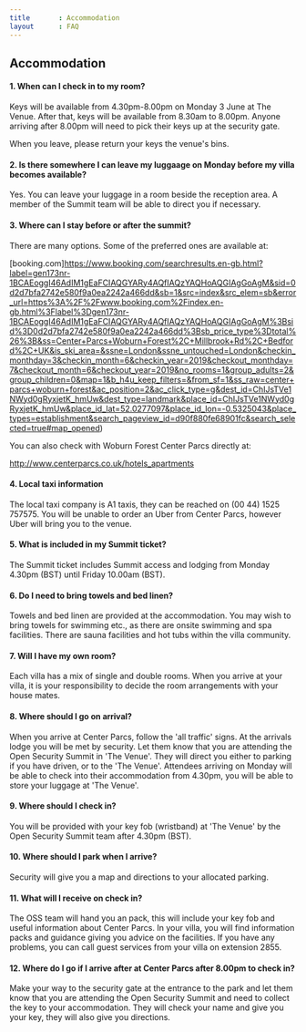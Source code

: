 ```yaml
---
title       : Accommodation
layout      : FAQ
---
```


## Accommodation

#### 1. When can I check in to my room?

Keys will be available from 4.30pm-8.00pm on Monday 3 June at The Venue. After that, keys will be available from 8.30am to 8.00pm. Anyone arriving after 8.00pm will need to pick their keys up at the security gate.  

When you leave, please return your keys the venue's bins.

#### 2. Is there somewhere I can leave my luggaage on Monday before my villa becomes available?

Yes. You can leave your luggage in a room beside the reception area. A member of the Summit team will be able to direct you if necessary.

#### 3. Where can I stay before or after the summit?

There are many options. Some of the preferred ones are available at:

[booking.com]https://www.booking.com/searchresults.en-gb.html?label=gen173nr-1BCAEoggI46AdIM1gEaFCIAQGYARy4AQfIAQzYAQHoAQGIAgGoAgM&sid=0d2d7bfa2742e580f9a0ea2242a466dd&sb=1&src=index&src_elem=sb&error_url=https%3A%2F%2Fwww.booking.com%2Findex.en-gb.html%3Flabel%3Dgen173nr-1BCAEoggI46AdIM1gEaFCIAQGYARy4AQfIAQzYAQHoAQGIAgGoAgM%3Bsid%3D0d2d7bfa2742e580f9a0ea2242a466dd%3Bsb_price_type%3Dtotal%26%3B&ss=Center+Parcs+Woburn+Forest%2C+Millbrook+Rd%2C+Bedford%2C+UK&is_ski_area=&ssne=London&ssne_untouched=London&checkin_monthday=3&checkin_month=6&checkin_year=2019&checkout_monthday=7&checkout_month=6&checkout_year=2019&no_rooms=1&group_adults=2&group_children=0&map=1&b_h4u_keep_filters=&from_sf=1&ss_raw=center+parcs+woburn+forest&ac_position=2&ac_click_type=g&dest_id=ChIJsTVe1NWyd0gRyxjetK_hmUw&dest_type=landmark&place_id=ChIJsTVe1NWyd0gRyxjetK_hmUw&place_id_lat=52.0277097&place_id_lon=-0.5325043&place_types=establishment&search_pageview_id=d90f880fe68901fc&search_selected=true#map_opened)

You can also check with Woburn Forest Center Parcs directly at:

http://www.centerparcs.co.uk/hotels_apartments

#### 4. Local taxi information

The local taxi company is A1 taxis, they can be reached on (00 44) 1525 757575. You will be unable to order an Uber from Center Parcs, however Uber will bring you to the venue.

#### 5. What is included in my Summit ticket?

The Summit ticket includes Summit access and lodging from Monday 4.30pm (BST) until Friday 10.00am (BST).

#### 6. Do I need to bring towels and bed linen?

Towels and bed linen are provided at the accommodation. You may wish to bring towels for swimming etc., as there are onsite swimming and spa facilities. There are sauna facilities and hot tubs within the villa community.

#### 7. Will I have my own room?

Each villa has a mix of single and double rooms. When you arrive at your villa, it is your responsibility to decide the room arrangements with your house mates.

#### 8. Where should I go on arrival?

When you arrive at Center Parcs, follow the 'all traffic' signs. At the arrivals lodge you will be met by security. Let them know that you are attending the Open Security Summit in 'The Venue'. They will direct you either to parking if you have driven, or to the 'The Venue'. Attendees arriving on Monday will be able to check into their accommodation from 4.30pm, you will be able to store your luggage at 'The Venue'.

#### 9. Where should I check in?

You will be provided with your key fob (wristband) at 'The Venue' by the Open Security Summit team after 4.30pm (BST).

#### 10. Where should I park when I arrive?

Security will give you a map and directions to your allocated parking.

#### 11. What will I receive on check in?

The OSS team will hand you an pack, this will include your key fob and useful information about Center Parcs. In your villa, you will find information packs and guidance giving you advice on the facilities. If you have any problems, you can call guest services from your villa on extension 2855.

#### 12. Where do I go if I arrive after at Center Parcs after 8.00pm to check in?

Make your way to the security gate at the entrance to the park and let them know that you are attending the Open Security Summit and need to collect the key to your accommodation. They will check your name and give you your key, they will also give you directions.
